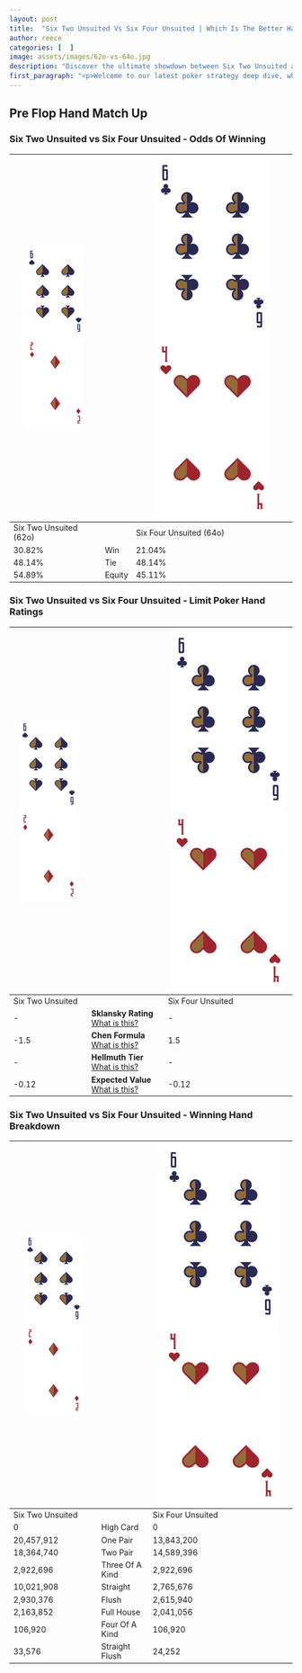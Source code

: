 ```yaml
---
layout: post
title:  "Six Two Unsuited Vs Six Four Unsuited | Which Is The Better Hand In Poker? A Complete Guide"
author: reece
categories: [  ]
image: assets/images/62o-vs-64o.jpg
description: "Discover the ultimate showdown between Six Two Unsuited and Six Four Unsuited in poker! Uncover the odds, strategies, and scenarios where one hand triumphs over the other. Get ready to up your poker game with this thrilling analysis."
first_paragraph: "<p>Welcome to our latest poker strategy deep dive, where we're pitting two distinct hands against each other in a high-stakes showdown: Six Two Unsuited vs Six Four Unsuited.</p><p>In the dynamic world of poker, every decision counts, and knowing which hand holds the upper hand is key to your success at the table.</p><p>In this article, we'll dissect these two hands, explore the scenarios where one dominates the other, and equip you with the knowledge to make strategic choices that can tip the odds in your favor.</p><p>Get ready to unravel the intriguing dynamics of these poker hands and elevate your game to new heights.</p>"
---
```




[comment]: # (sp0)

## Pre Flop Hand Match Up

<div class="table hand-ratings" markdown="1"> 



### Six Two Unsuited vs Six Four Unsuited - Odds Of Winning


    
| ![image info](assets/images/hand1/6.png) ![image info](assets/images/hand1/2o.png) |  | ![image info](assets/images/hand2/6.png) ![image info](assets/images/hand2/4o.png) |
| -------- | -------- | -------- |
| Six Two Unsuited (62o) |  | Six Four Unsuited (64o) |
| 30.82% | Win | 21.04% |
| 48.14% | Tie | 48.14% |
| 54.89% | Equity | 45.11% |




[comment]: # (sp1)



### Six Two Unsuited vs Six Four Unsuited - Limit Poker Hand Ratings


    
| ![image info](assets/images/hand1/6.png) ![image info](assets/images/hand1/2o.png) |  | ![image info](assets/images/hand2/6.png) ![image info](assets/images/hand2/4o.png) |
| -------- | -------- | -------- |
| Six Two Unsuited |  | Six Four Unsuited |
| - | **Sklansky Rating** [What is this?](/sklansky-rating-explained) | - |
| -1.5 | **Chen Formula** [What is this?](/chen-formula-explained) | 1.5 |
| - | **Hellmuth Tier** [What is this?](/Hellmuth-tier-explained) | - |
| -0.12 | **Expected Value** [What is this?](/expected-value-explained) | -0.12 |




[comment]: # (sp2)



### Six Two Unsuited vs Six Four Unsuited - Winning Hand Breakdown


    
| ![image info](assets/images/hand1/6.png) ![image info](assets/images/hand1/2o.png) |  | ![image info](assets/images/hand2/6.png) ![image info](assets/images/hand2/4o.png) |
| -------- | -------- | -------- |
| Six Two Unsuited |  | Six Four Unsuited |
| 0 | High Card | 0 |
| 20,457,912 | One Pair | 13,843,200 |
| 18,364,740 | Two Pair | 14,589,396 |
| 2,922,696 | Three Of A Kind | 2,922,696 |
| 10,021,908 | Straight | 2,765,676 |
| 2,930,376 | Flush | 2,615,940 |
| 2,163,852 | Full House | 2,041,056 |
| 106,920 | Four Of A Kind | 106,920 |
| 33,576 | Straight Flush | 24,252 |




[comment]: # (sp3)



</div>

[comment]: # (sp4)



[comment]: # (sp5)


